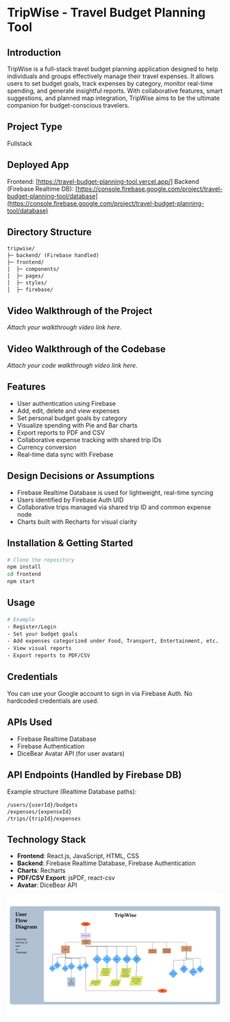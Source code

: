 # TripWise - Travel Budget Planning Tool

## Introduction
TripWise is a full-stack travel budget planning application designed to help individuals and groups effectively manage their travel expenses. It allows users to set budget goals, track expenses by category, monitor real-time spending, and generate insightful reports. With collaborative features, smart suggestions, and planned map integration, TripWise aims to be the ultimate companion for budget-conscious travelers.

## Project Type
Fullstack

## Deployed App
Frontend: [https://travel-budget-planning-tool.vercel.app/]
Backend (Firebase Realtime DB): [https://console.firebase.google.com/project/travel-budget-planning-tool/database](https://console.firebase.google.com/project/travel-budget-planning-tool/database)

## Directory Structure
```
tripwise/
├─ backend/ (Firebase handled)
├─ frontend/
│  ├─ components/
│  ├─ pages/
│  ├─ styles/
│  ├─ firebase/
```

## Video Walkthrough of the Project
_Attach your walkthrough video link here._

## Video Walkthrough of the Codebase
_Attach your code walkthrough video link here._

## Features
- User authentication using Firebase
- Add, edit, delete and view expenses
- Set personal budget goals by category
- Visualize spending with Pie and Bar charts
- Export reports to PDF and CSV
- Collaborative expense tracking with shared trip IDs
- Currency conversion
- Real-time data sync with Firebase

## Design Decisions or Assumptions
- Firebase Realtime Database is used for lightweight, real-time syncing
- Users identified by Firebase Auth UID
- Collaborative trips managed via shared trip ID and common expense node
- Charts built with Recharts for visual clarity

## Installation & Getting Started
```bash
# Clone the repository
npm install
cd frontend
npm start
```

## Usage
```bash
# Example
- Register/Login
- Set your budget goals
- Add expenses categorized under Food, Transport, Entertainment, etc.
- View visual reports
- Export reports to PDF/CSV
```

## Credentials
You can use your Google account to sign in via Firebase Auth. No hardcoded credentials are used.

## APIs Used
- Firebase Realtime Database
- Firebase Authentication
- DiceBear Avatar API (for user avatars)

## API Endpoints (Handled by Firebase DB)
Example structure (Realtime Database paths):
```
/users/{userId}/budgets
/expenses/{expenseId}
/trips/{tripId}/expenses
```

## Technology Stack
- **Frontend**: React.js, JavaScript, HTML, CSS
- **Backend**: Firebase Realtime Database, Firebase Authentication
- **Charts**: Recharts
- **PDF/CSV Export**: jsPDF, react-csv
- **Avatar**: DiceBear API


![User Flow Diagram](travel-budget-tool/src/assets/User%20Flow%20Diagram.png)

